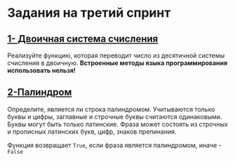 # Задания на третий спринт

## [1- Двоичная система счисления](./task_3-1.py)

Реализуйте функцию, которая переводит число из десятичной системы счисления в двоичную. **Встроенные методы языка программирования использовать нельзя!**

## [2-Палиндром](./task_3-2.py)

Определите, является ли строка палиндромом. Учитываются только буквы и цифры, заглавные и строчные буквы считаются одинаковыми. Буквы могут быть только латинские. Фраза может состоять из строчных и прописных латинских букв, цифр, знаков препинания.

Функция возвращает `True`, если фраза является палиндромом, иначе - `False`
